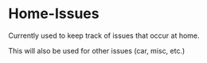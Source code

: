 Home-Issues
=====
Currently used to keep track of issues that occur at home.

This will also be used for other issues (car, misc, etc.)
